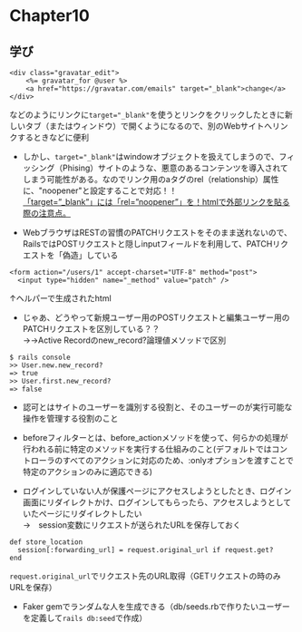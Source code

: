 # Chapter10

## 学び
```
<div class="gravatar_edit">
    <%= gravatar_for @user %>
    <a href="https://gravatar.com/emails" target="_blank">change</a>
</div>
```
などのようにリンクに`target="_blank"`を使うとリンクをクリックしたときに新しいタブ（またはウィンドウ）で開くようになるので、別のWebサイトへリンクするときなどに便利  
* しかし、`target="_blank"`はwindowオブジェクトを扱えてしまうので、フィッシング（Phising）サイトのような、悪意のあるコンテンツを導入されてしまう可能性がある。なのでリンク用のaタグのrel（relationship）属性に、"noopener"と設定することで対応！！  
[「target=”_blank”」には「rel=”noopener”」を！htmlで外部リンクを貼る際の注意点。](https://www.mubag.com/blog/target-blank-noopener/#rel8221noopener8221)


* WebブラウザはRESTの習慣のPATCHリクエストをそのまま送れないので、RailsではPOSTリクエストと隠しinputフィールドを利用して、PATCHリクエストを「偽造」している  
```
<form action="/users/1" accept-charset="UTF-8" method="post">
  <input type="hidden" name="_method" value="patch" />
```
↑ヘルパーで生成されたhtml  

* じゃあ、どうやって新規ユーザー用のPOSTリクエストと編集ユーザー用のPATCHリクエストを区別している？？  
→→Active Recordのnew_record?論理値メソッドで区別
```
$ rails console
>> User.new.new_record?
=> true
>> User.first.new_record?
=> false
```

* 認可とはサイトのユーザーを識別する役割と、そのユーザーのが実行可能な操作を管理する役割のこと  

* beforeフィルターとは、before_actionメソッドを使って、何らかの処理が行われる前に特定のメソッドを実行する仕組みのこと(デフォルトではコントローラのすべてのアクションに対応のため、:onlyオプションを渡すことで特定のアクションのみに適応できる)  

* ログインしていない人が保護ページにアクセスしようとしたとき、ログイン画面にリダイレクトかけ、ログインしてもらったら、アクセスしようとしていたページにリダイレクトしたい  
→　session変数にリクエストが送られたURLを保存しておく
```
def store_location
  session[:forwarding_url] = request.original_url if request.get?
end
```
`request.original_url`でリクエスト先のURL取得（GETリクエストの時のみURLを保存）  

* Faker gemでランダムな人を生成できる（db/seeds.rbで作りたいユーザーを定義して`rails db:seed`で作成）  


